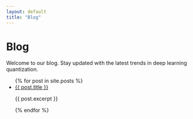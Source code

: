 ```yaml
---
layout: default
title: "Blog"
---
```


# Blog
Welcome to our blog. Stay updated with the latest trends in deep learning quantization.

<ul>
  {% for post in site.posts %}
    <li>
      <a href="{{ post.url }}">{{ post.title }}</a>
      <p>{{ post.excerpt }}</p>
    </li>
  {% endfor %}
</ul>

